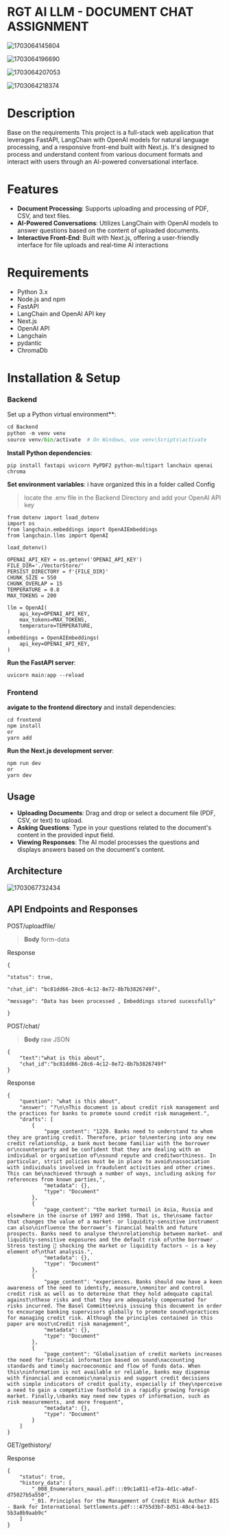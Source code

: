 # RGT AI LLM  - DOCUMENT CHAT ASSIGNMENT

![1703064145604](images/Readme/1703064145604.png)

![1703064196690](images/Readme/1703064196690.png)

![1703064207053](images/Readme/1703064207053.png)

![1703064218374](images/Readme/1703064218374.png)

# Description

Base on the requirements This project is a full-stack web application that leverages FastAPI, LangChain with OpenAI models for natural language processing, and a responsive front-end built with Next.js. It's designed to process and understand content from various document formats and interact with users through an AI-powered conversational interface.

# Features

* **Document Processing**: Supports uploading and processing of PDF, CSV, and text files.
* **AI-Powered Conversations**: Utilizes LangChain with OpenAI models to answer questions based on the content of uploaded documents.
* **Interactive Front-End**: Built with Next.js, offering a user-friendly interface for file uploads and real-time AI interactions

# Requirements

* Python 3.x
* Node.js and npm
* FastAPI
* LangChain and OpenAI API key
* Next.js
* OpenAI API
* Langchain
* pydantic
* ChromaDb

# Installation & Setup

### Backend

Set up a Python virtual environment**:

```python
cd Backend
python -m venv venv
source venv/bin/activate  # On Windows, use venv\Scripts\activate
```

**Install Python dependencies**:

```
pip install fastapi uvicorn PyPDF2 python-multipart lanchain openai chroma

```

**Set environment variables**: i have organized this in a folder called Config

> locate the .env file in the Backend Directory and add your OpenAI API key

```
from dotenv import load_dotenv
import os
from langchain.embeddings import OpenAIEmbeddings
from langchain.llms import OpenAI

load_dotenv()  

OPENAI_API_KEY = os.getenv('OPENAI_API_KEY')
FILE_DIR='./VectorStore/'
PERSIST_DIRECTORY = f'{FILE_DIR}'
CHUNK_SIZE = 550
CHUNK_OVERLAP = 15
TEMPERATURE = 0.8
MAX_TOKENS = 200

llm = OpenAI(
    api_key=OPENAI_API_KEY,
    max_tokens=MAX_TOKENS,
    temperature=TEMPERATURE,
)
embeddings = OpenAIEmbeddings(
    api_key=OPENAI_API_KEY,
)
```

**Run the FastAPI server**:

```
uvicorn main:app --reload
```

### Frontend

**avigate to the frontend directory** and install dependencies:

```
cd frontend
npm install
or 
yarn add

```

**Run the Next.js development server**:

```
npm run dev
or 
yarn dev

```

## Usage

* **Uploading Documents**: Drag and drop or select a document file (PDF, CSV, or text) to upload.
* **Asking Questions**: Type in your questions related to the document's content in the provided input field.
* **Viewing Responses**: The AI model processes the questions and displays answers based on the document's content.

## Architecture

![1703067732434](images/Readme/1703067732434.png)

## API Endpoints and Responses

POST/uploadfile/

> **Body**  form-data

Response

```
{

"status": true,

"chat_id": "bc81dd66-28c6-4c12-8e72-8b7b3826749f",

"message": "Data has been processed , Embeddings stored sucessfully"

}
```

POST/chat/

> **Body**  raw JSON

```
{
    "text":"what is this about",
    "chat_id":"bc81dd66-28c6-4c12-8e72-8b7b3826749f"
}
```

Response

```
{
    "question": "what is this about",
    "answer": "?\n\nThis document is about credit risk management and the practices for banks to promote sound credit risk management.",
    "drafts": [
        {
            "page_content": "1229. Banks need to understand to whom they are granting credit. Therefore, prior to\nentering into any new credit relationship, a bank must become familiar with the borrower or\ncounterparty and be confident that they are dealing with an individual or organisation of\nsound repute and creditworthiness. In particular, strict policies must be in place to avoid\nassociation with individuals involved in fraudulent activities and other crimes. This can be\nachieved through a number of ways, including asking for references from known parties,",
            "metadata": {},
            "type": "Document"
        },
        {
            "page_content": "the market turmoil in Asia, Russia and elsewhere in the course of 1997 and 1998. That is, the\nsame factor that changes the value of a market- or liquidity-sensitive instrument can also\ninfluence the borrower’s financial health and future prospects. Banks need to analyse the\nrelationship between market- and liquidity-sensitive exposures and the default risk of\nthe borrower . Stress testing  shocking the market or liquidity factors — is a key element of\nthat analysis.",
            "metadata": {},
            "type": "Document"
        },
        {
            "page_content": "experiences. Banks should now have a keen awareness of the need to identify, measure,\nmonitor and control credit risk as well as to determine that they hold adequate capital against\nthese risks and that they are adequately compensated for risks incurred. The Basel Committee\nis issuing this document in order to encourage banking supervisors globally to promote sound\npractices for managing credit risk. Although the principles contained in this paper are most\nCredit risk management",
            "metadata": {},
            "type": "Document"
        },
        {
            "page_content": "Globalisation of credit markets increases the need for financial information based on sound\naccounting standards and timely macroeconomic and flow of funds data. When this\ninformation is not available or reliable, banks may dispense with financial and economic\nanalysis and support credit decisions with simple indicators of credit quality, especially if they\nperceive a need to gain a competitive foothold in a rapidly growing foreign market. Finally,\nbanks may need new types of information, such as risk measurements, and more frequent",
            "metadata": {},
            "type": "Document"
        }
    ]
}
```

GET/gethistory/

Response

```
{
    "status": true,
    "history_data": [
        "_008_Enumerators_maual.pdf:::09c1a811-ef2a-4d1c-a0af-d75027b5a550",
        "_01. Principles for the Management of Credit Risk Author BIS - Bank for International Settlements.pdf:::4755d3b7-8d51-40c4-be13-5b3a8b9aab9c"
    ]
}
```
